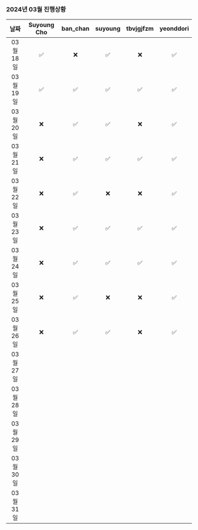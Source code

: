 ### 2024년 03월 진행상황
| 날짜 | Suyoung Cho | ban_chan | suyoung | tbvjgjfzm | yeonddori |
|:---:|:---:|:---:|:---:|:---:|:---:|
| 03월 18일 | ✅ | ❌ | ✅ | ❌ | ✅ |
| 03월 19일 | ✅ | ✅ | ✅ | ✅ | ✅ |
| 03월 20일 | ❌ | ✅ | ✅ | ❌ | ✅ |
| 03월 21일 | ❌ | ✅ | ✅ | ✅ | ✅ |
| 03월 22일 | ❌ | ✅ | ❌ | ❌ | ✅ |
| 03월 23일 | ❌ | ✅ | ✅ | ✅ | ✅ |
| 03월 24일 | ❌ | ✅ | ✅ | ✅ | ✅ |
| 03월 25일 | ❌ | ✅ | ❌ | ❌ | ✅ |
| 03월 26일 | ❌ | ✅ | ✅ | ❌ | ✅ |
| 03월 27일 | | | | | |
| 03월 28일 | | | | | |
| 03월 29일 | | | | | |
| 03월 30일 | | | | | |
| 03월 31일 | | | | | |
